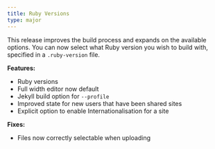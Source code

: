 ```yaml
---
title: Ruby Versions
type: major
---
```


This release improves the build process and expands on the available options. You can now select what Ruby version you wish to build with, specified in a `.ruby-version` file.

**Features:**

* Ruby versions
* Full width editor now default
* Jekyll build option for `--profile`
* Improved state for new users that have been shared sites
* Explicit option to enable Internationalisation for a site

**Fixes:**

* Files now correctly selectable when uploading